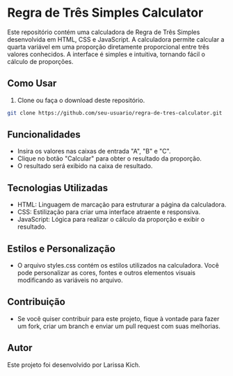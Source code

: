 # Regra de Três Simples Calculator

Este repositório contém uma calculadora de Regra de Três Simples desenvolvida em HTML, CSS e JavaScript. 
A calculadora permite calcular a quarta variável em uma proporção diretamente proporcional entre três valores conhecidos. A interface é simples e intuitiva, tornando fácil o cálculo de proporções.

## Como Usar

1. Clone ou faça o download deste repositório.

```bash
git clone https://github.com/seu-usuario/regra-de-tres-calculator.git
```

## Funcionalidades
- Insira os valores nas caixas de entrada "A", "B" e "C".
- Clique no botão "Calcular" para obter o resultado da proporção.
- O resultado será exibido na caixa de resultado.
  
## Tecnologias Utilizadas
- HTML: Linguagem de marcação para estruturar a página da calculadora.
- CSS: Estilização para criar uma interface atraente e responsiva.
- JavaScript: Lógica para realizar o cálculo da proporção e exibir o resultado.

## Estilos e Personalização
- O arquivo styles.css contém os estilos utilizados na calculadora. Você pode personalizar as cores, fontes e outros elementos visuais modificando as variáveis no arquivo.

## Contribuição
- Se você quiser contribuir para este projeto, fique à vontade para fazer um fork, criar um branch e enviar um pull request com suas melhorias.

## Autor
Este projeto foi desenvolvido por Larissa Kich.
